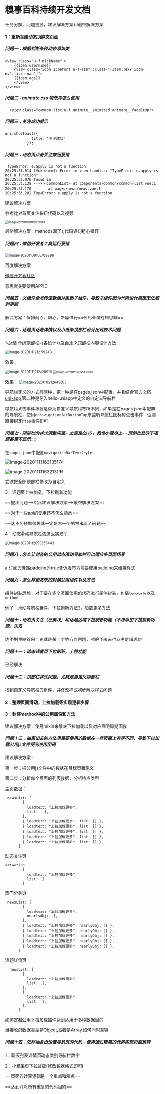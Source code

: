 # 糗事百科持续开发文档

任务分解，问题提出，建议解决方案和最终解决方案



#### 1：重新搭建动态页静态页面



##### 问题一：根据判断条件动态添加类

```
<view class="u-f nickName" >
    {{item.username}}
    <view class="icon iconfont u-f-asb" :class="[item.sex?'icon-nv':'icon-nan']">
    {{item.age}}
    </view>
</view>
```



##### 问题二：animate.css 特效库怎么使用

```
  <view class="common-list u-f animate__animated animate__fadeInUp">

```



##### 问题三：关注成功提示

```
uni.showToast({
		  	title: '关注成功'
		  });

```





##### 问题三：动态页点击关注按钮报错

```
 TypeError: e.apply is not a function
20:25:33.014 [Vue warn]: Error in v-on handler: "TypeError: e.apply is not a function"
20:25:33.076 found in
20:25:33.139 ---> <CommonList> at components/common/common-list.vue:1
20:25:33.170 　　　　at pages/news/news.vue:1
20:25:33.202 TypeError: e.apply is not a function
```

建议解决方案

参考比对首页关注按钮代码以及视频

<img src="https://i.loli.net/2020/11/11/wepYdaHAiuUJz4L.png" alt="image-20201109100250191" style="zoom:67%;" />



最终解决方案：methods漏了s,代码语句粗心错误



##### 问题四：微信开发者工具运行报错

<img src="C:\Users\xiaohui\AppData\Roaming\Typora\typora-user-images\image-20201109103709896.png" alt="image-20201109103709896" style="zoom:80%;" />

百度解决方案

[微信开方者社区](https://developers.weixin.qq.com/community/develop/doc/00066e66324fd8a53e9acba165b400)

意思就是要使用APPID



##### 问题五：父组件全局传递数组对象到子组件，导致子组件因为代码设计原因无法顺利更新

解决方案：保持耐心，细心，冷静进行==代码业务逻辑思辨==



##### 问题六：话题页话题详情以及小纸条顶部栏设计出现技术问题

1:总结 传统顶部栏内容设计以及自定义顶部栏内容设计方法

<img src="https://i.loli.net/2020/11/11/C6hGMsafBczlWr7.png" alt="image-20201111212159243" style="zoom:80%;" />

效果：

<img src="https://i.loli.net/2020/11/11/IjZasMCOYDXiQRH.png" alt="image-20201111212428916" style="zoom:80%;" />





<img src="https://i.loli.net/2020/11/11/upBh3dnitrycGX9.png" alt="image-20201111212542530" style="zoom:67%;" />

效果：
<img src="https://i.loli.net/2020/11/11/iRzFd82YJAMEBvT.png" alt="image-20201111212649503" style="zoom:80%;" />



导航栏定义的方式有两种，第一种是在pages.json中配置，并且结合官方文档[uni-app](https://uniapp.dcloud.io/collocation/pages?id=app-plus),第二种是导入hello-uniapp中定义的自定义导航栏

导航栏点击事件根据是否为自定义导航栏有所不同，如果是在pages.json中配置的导航栏，使用`onNavigationBarButtonTap`来监听导航栏图标的点击事件，否则直接绑定`@tap`事件即可





##### 问题七：顶部栏的样式调整问题，主要是在H5，微信小程序上==顶部栏显示不理想甚至不显示==

在`pages.json`中配置`navigationBarTextStyle`

![image-20201113163135174](https://i.loli.net/2020/11/13/neUvfPVO2tDmk7d.png)



![image-20201113163213199](https://i.loli.net/2020/11/13/jZbUJxP64r9dB8g.png)





尝试把全部顶部栏修改为自定义



3：话题页上拉加载，下拉刷新功能

==提出问题-->给出建议解决方案-->最终解决方案==

==对于一些api的使用还不怎么熟悉==

==达不到预期效果就一定是某一个地方出现了问题==

4：动态滑动导航栏该怎么实现？

<img src="https://i.loli.net/2020/11/12/M3kLiBqDba6TQ2y.png" alt="image-20201112093355443" style="zoom:80%;" />





##### 问题八：怎么让封装的公用动态滑动导航栏可以适应多页面场景

a:订阅方传递padding为true告诉发布方需要使用padding来维持样式



##### 问题九：怎么样更高效的封装公用组件以及方法

组件封装思想：对于要在多个页面使用的代码进行组件封装，包括`template`以及`method`

例子：滑动导航栏组件，下拉刷新方法2，加载更多方法



##### 问题十：动态页关注（已解决）和话题区域下拉刷新功能（不用添加下拉刷新功能）失效

达不到预期效果一定就是某一个地方有问题，冷静下来进行业务逻辑思辨



##### 问题十一：动态详情页下拉刷新，上拉功能

已经解决

##### 问题十二：顶部栏样式问题，尤其是自定义顶部栏

找到自定义导航栏的组件，并修改样式初步解决样式问题



#### 2：整理页面滑动，上拉加载等实现逻辑步骤

#### 3：封装method中的公用属性和方法

建议解决方案：使用mixin来解决下拉加载以及对应声明周期函数



##### 问题十三：抽离出来的方法里面要使用的数据在一些页面上有所不同，导致下拉加载公用js文件受到使用阻碍

建议解决方案：

第一步：把公用js文件中的数据在目标页面定义

第二步：分析每个页面的列表数据，分析特点类型

主页数据：

```
 newsList: [
        {
          loadtext: "上拉加载更多",
          list: [ ],
        },
        { loadtext: "上拉加载更多", list: [] },
        { loadtext: "上拉加载更多", list: [] },
        { loadtext: "上拉加载更多", list: [] },
        { loadtext: "上拉加载更多", list: [] },
        { loadtext: "上拉加载更多", list: [] },
      ]
```

动态关注页

```
attention:
        {
          loadtext: "上拉加载更多",
          list: []
        }
```

热门分类页

```
 newsList: [
        {
          loadtext: "上拉加载更多",
          nearlyObj: [],
        },
        { loadtext: "上拉加载更多", nearlyObj: [] },
        { loadtext: "上拉加载更多", nearlyObj: [] },
        { loadtext: "上拉加载更多", nearlyObj: [] },
        { loadtext: "上拉加载更多", nearlyObj: [] },
        { loadtext: "上拉加载更多", nearlyObj: [] },
      ]
```

话题详情页

```
  newsList: [
        {
          loadtext: "上拉加载更多",
          list: [],
        },
        {
          loadtext: "上拉加载更多",
          list: [],
        },
      ]
```

如何定制公用下拉加载插件达到适用于多种数据目的

当接收的数据类型是Object,或者是Array,如何同时兼容





##### 问题十四：怎样抽象出设置导航页的代码，使得通过精简的代码实现页面跳转



1：聊天列表详情页动态类别导航栏数字

2：小纸条页下拉加载(修改数据格式即可)





==页面的计算逻辑是一个重点和难点==





























==达到消除所有重复的代码目的==